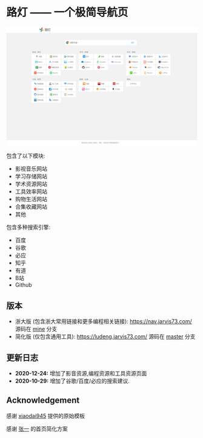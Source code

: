 # 路灯 —— 一个极简导航页

![display](./assets/display.png)

包含了以下模块:
* 影视音乐网站
* 学习存储网站
* 学术资源网站
* 工具效率网站
* 购物生活网站
* 合集收藏网站
* 其他

包含多种搜索引擎:
* 百度
* 谷歌
* 必应
* 知乎
* 有道
* B站
* Github

## 版本

* 浙大版 (包含浙大常用链接和更多编程相关链接): https://nav.jarvis73.com/ 源码在 [mine](https://github.com/Jarvis73/navigator/tree/mine) 分支
* 简化版 (仅包含通用工具): https://ludeng.jarvis73.com/ 源码在 [master](https://github.com/Jarvis73/navigator) 分支

## 更新日志

* **2020-12-24:** 增加了影音资源,编程资源和工具资源页面
* **2020-10-29:** 增加了谷歌/百度/必应的搜索建议.


## Acknowledgement

感谢 [xiaodai945](https://github.com/xiaodai945/WEBJIKE) 提供的原始模板

感谢 [张一](https://zjuers.com/) 的首页简化方案
